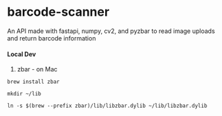 # barcode-scanner

An API made with fastapi, numpy, cv2, and pyzbar to read image uploads and return barcode information

#### Local Dev

1. zbar - on Mac

`brew install zbar`

`mkdir ~/lib`

`ln -s $(brew --prefix zbar)/lib/libzbar.dylib ~/lib/libzbar.dylib`